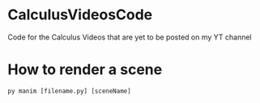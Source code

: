 # CalculusVideosCode
Code for the Calculus Videos that are yet to be posted on my YT channel

# How to render a scene
```py manim [filename.py] [sceneName] ```
